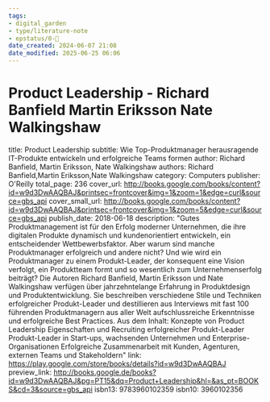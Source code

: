 ```yaml
---
tags: 
- digital_garden
- type/literature-note
- epstatus/0-🌰
date_created: 2024-06-07 21:08
date_modified: 2025-06-25 06:06
---
```

# Product Leadership - Richard Banfield Martin Eriksson Nate Walkingshaw

title: Product Leadership
subtitle: Wie Top-Produktmanager herausragende IT-Produkte entwickeln und erfolgreiche Teams formen
author: Richard Banfield, Martin Eriksson, Nate Walkingshaw
authors: Richard Banfield,Martin Eriksson,Nate Walkingshaw
category: Computers
publisher: O'Reilly
total_page: 236
cover_url: http://books.google.com/books/content?id=w9d3DwAAQBAJ&printsec=frontcover&img=1&zoom=1&edge=curl&source=gbs_api
cover_small_url: http://books.google.com/books/content?id=w9d3DwAAQBAJ&printsec=frontcover&img=1&zoom=5&edge=curl&source=gbs_api
publish_date: 2018-06-18
description: "Gutes Produktmanagement ist für den Erfolg moderner Unternehmen, die ihre digitalen Produkte dynamisch und kundenorientiert entwickeln, ein entscheidender Wettbewerbsfaktor. Aber warum sind manche Produktmanager erfolgreich und andere nicht? Und wie wird ein Produktmanager zu einem Produkt-Leader, der konsequent eine Vision verfolgt, ein Produktteam formt und so wesentlich zum Unternehmenserfolg beiträgt? Die Autoren Richard Banfield, Martin Eriksson und Nate Walkingshaw verfügen über jahrzehntelange Erfahrung in Produktdesign und Produktentwicklung. Sie beschreiben verschiedene Stile und Techniken erfolgreicher Produkt-Leader und destillieren aus Interviews mit fast 100 führenden Produktmanagern aus aller Welt aufschlussreiche Erkenntnisse und erfolgreiche Best Practices. Aus dem Inhalt: Konzepte von Product Leadership Eigenschaften und Recruiting erfolgreicher Produkt-Leader Produkt-Leader in Start-ups, wachsenden Unternehmen und Enterprise-Organisationen Erfolgreiche Zusammenarbeit mit Kunden, Agenturen, externen Teams und Stakeholdern"
link: https://play.google.com/store/books/details?id=w9d3DwAAQBAJ
preview_link: http://books.google.de/books?id=w9d3DwAAQBAJ&pg=PT15&dq=Product+Leadership&hl=&as_pt=BOOKS&cd=3&source=gbs_api
isbn13: 9783960102359
isbn10: 3960102356

